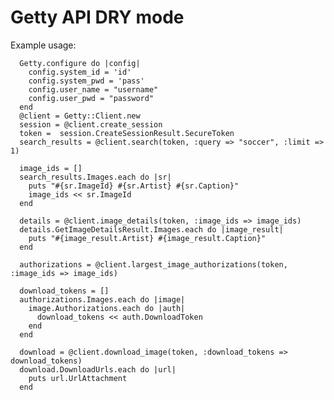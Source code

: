# Getty API DRY mode
Example usage:

      Getty.configure do |config|
        config.system_id = 'id'
        config.system_pwd = 'pass'
        config.user_name = "username"
        config.user_pwd = "password"
      end
      @client = Getty::Client.new
      session = @client.create_session
      token =  session.CreateSessionResult.SecureToken
      search_results = @client.search(token, :query => "soccer", :limit => 1)

      image_ids = []
      search_results.Images.each do |sr|
        puts "#{sr.ImageId} #{sr.Artist} #{sr.Caption}"
        image_ids << sr.ImageId
      end

      details = @client.image_details(token, :image_ids => image_ids)
      details.GetImageDetailsResult.Images.each do |image_result|
        puts "#{image_result.Artist} #{image_result.Caption}"
      end

      authorizations = @client.largest_image_authorizations(token, :image_ids => image_ids)

      download_tokens = []
      authorizations.Images.each do |image| 
        image.Authorizations.each do |auth|
          download_tokens << auth.DownloadToken
        end
      end

      download = @client.download_image(token, :download_tokens => download_tokens)
      download.DownloadUrls.each do |url|
        puts url.UrlAttachment
      end


